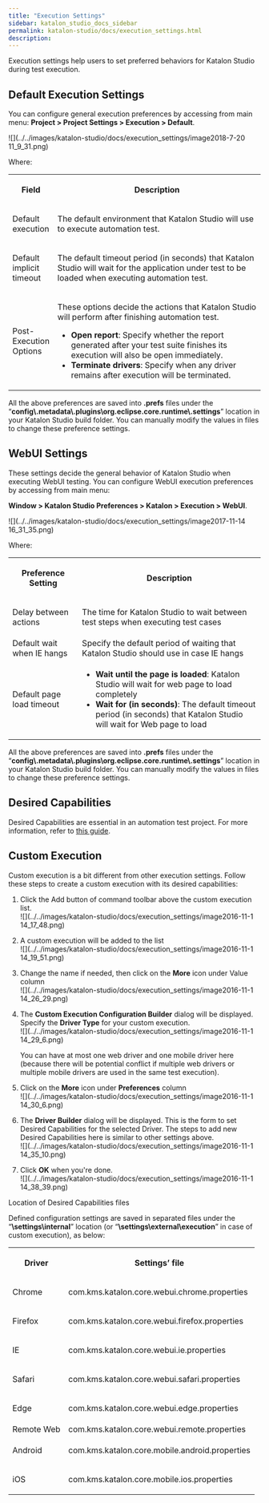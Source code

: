 ```yaml
---
title: "Execution Settings" 
sidebar: katalon_studio_docs_sidebar
permalink: katalon-studio/docs/execution_settings.html 
description: 
---
```

Execution settings help users to set preferred behaviors for Katalon Studio during test execution. 

Default Execution Settings
--------------------------

You can configure general execution preferences by accessing from main menu: **Project > Project Settings > Execution > Default**.

![](../../images/katalon-studio/docs/execution_settings/image2018-7-20 11_9_31.png)

Where:

<table class="relative-table wrapped confluenceTable" style="width: 100.0%;"><colgroup><col style="width: 13.9888%;"><col style="width: 86.0112%;"></colgroup><tbody><tr class="xtr-0"><th class="xtd-0-0 confluenceTh"><p>Field</p></th><th class="xtd-0-1 confluenceTh"><p><strong>Description</strong></p></th></tr><tr class="xtr-1"><td class="xtd-1-0 confluenceTd"><p>Default execution</p></td><td class="xtd-1-1 confluenceTd"><p>The default environment that Katalon Studio will use to execute automation test.</p></td></tr><tr class="xtr-2"><td class="xtd-2-0 confluenceTd"><p>Default implicit timeout</p></td><td class="xtd-2-1 confluenceTd"><p>The default timeout period (in seconds) that Katalon Studio will wait for the application under test to be loaded when executing automation test.</p></td></tr><tr class="xtr-3"><td class="xtd-3-0 confluenceTd"><p>Post-Execution Options</p></td><td class="xtd-3-1 confluenceTd"><p>These options decide the actions that Katalon Studio will perform after finishing automation test.</p><ul><li><strong>Open report</strong>: Specify whether the report generated after your test suite finishes its execution will also be open immediately.</li><li><strong>Terminate drivers</strong>: Specify when any driver remains after execution will be terminated.</li></ul></td></tr></tbody></table>

All the above preferences are saved into **.prefs** files under the “**config\\.metadata\\.plugins\\org.eclipse.core.runtime\\.settings**” location in your Katalon Studio build folder. You can manually modify the values in files to change these preference settings.

WebUI Settings
--------------

These settings decide the general behavior of Katalon Studio when executing WebUI testing. You can configure WebUI execution preferences by accessing from main menu: 

**Window > Katalon Studio Preferences > Katalon > Execution > WebUI**.

![](../../images/katalon-studio/docs/execution_settings/image2017-11-14 16_31_35.png)

Where:

<table class="wrapped confluenceTable"><colgroup><col><col></colgroup><tbody><tr class="xtr-0"><th class="xtd-0-0 confluenceTh"><p><strong>Preference Setting</strong></p></th><th class="xtd-0-1 confluenceTh"><p><strong>Description</strong></p></th></tr><tr class="xtr-1"><td class="xtd-1-0 confluenceTd"><p>Delay between actions</p></td><td class="xtd-1-1 confluenceTd"><p>The time for Katalon Studio to wait between test steps when executing test cases</p></td></tr><tr class="xtr-2"><td class="xtd-2-0 confluenceTd" colspan="1">Default wait when IE hangs</td><td class="xtd-2-1 confluenceTd" colspan="1">Specify the default period of waiting that Katalon Studio should use in case IE hangs</td></tr><tr class="xtr-3"><td class="xtd-3-0 confluenceTd" colspan="1">Default page load timeout</td><td class="xtd-3-1 confluenceTd" colspan="1"><ul><li><strong>Wait until the page is loaded</strong>: Katalon Studio will wait for web page to load completely</li><li><strong>Wait for (in seconds)</strong>: The default timeout period (in seconds) that Katalon Studio will wait for Web page to load</li></ul></td></tr></tbody></table>

All the above preferences are saved into **.prefs** files under the “**config\\.metadata\\.plugins\\org.eclipse.core.runtime\\.settings**” location in your Katalon Studio build folder. You can manually modify the values in files to change these preference settings.

  
Desired Capabilities 
------------------------

Desired Capabilities are essential in an automation test project. For more information, refer to [this guide](https://docs.katalon.com/x/ywbR). 

Custom Execution
----------------

Custom execution is a bit different from other execution settings. Follow these steps to create a custom execution with its desired capabilities:

1.  Click the Add button of command toolbar above the custom execution list.  
    ![](../../images/katalon-studio/docs/execution_settings/image2016-11-1 14_17_48.png)
2.  A custom execution will be added to the list  
    ![](../../images/katalon-studio/docs/execution_settings/image2016-11-1 14_19_51.png)
3.  Change the name if needed, then click on the **More** icon under Value column  
    ![](../../images/katalon-studio/docs/execution_settings/image2016-11-1 14_26_29.png)
4.  The **Custom Execution Configuration Builder** dialog will be displayed. Specify the **Driver Type** for your custom execution.   
    ![](../../images/katalon-studio/docs/execution_settings/image2016-11-1 14_29_6.png)
    
    You can have at most one web driver and one mobile driver here (because there will be potential conflict if multiple web drivers or multiple mobile drivers are used in the same test execution).
    
5.  Click on the **More** icon under **Preferences** column  
    ![](../../images/katalon-studio/docs/execution_settings/image2016-11-1 14_30_6.png)
6.  The **Driver Builder** dialog will be displayed. This is the form to set Desired Capabilities for the selected Driver. The steps to add new Desired Capabilities here is similar to other settings above.  
    ![](../../images/katalon-studio/docs/execution_settings/image2016-11-1 14_35_10.png)
7.  Click **OK** when you're done.  
    ![](../../images/katalon-studio/docs/execution_settings/image2016-11-1 14_38_39.png)

Location of Desired Capabilities files

Defined configuration settings are saved in separated files under the “**<your test project location>\\settings\\internal**” location (or “**<your test project location>\\settings\\external\\execution**” in case of custom execution), as below:

<table class="wrapped confluenceTable"><colgroup><col><col></colgroup><tbody><tr class="xtr-0"><th class="xtd-0-0 confluenceTh"><p><strong>Driver</strong></p></th><th class="xtd-0-1 confluenceTh"><p><strong>Settings’ file</strong></p></th></tr><tr class="xtr-1"><td class="xtd-1-0 confluenceTd"><p>Chrome</p></td><td class="xtd-1-1 confluenceTd"><p>com.kms.katalon.core.webui.chrome.properties</p></td></tr><tr class="xtr-2"><td class="xtd-2-0 confluenceTd"><p>Firefox</p></td><td class="xtd-2-1 confluenceTd"><p>com.kms.katalon.core.webui.firefox.properties</p></td></tr><tr class="xtr-3"><td class="xtd-3-0 confluenceTd"><p>IE</p></td><td class="xtd-3-1 confluenceTd"><p>com.kms.katalon.core.webui.ie.properties</p></td></tr><tr class="xtr-4"><td class="xtd-4-0 confluenceTd"><p>Safari</p></td><td class="xtd-4-1 confluenceTd"><p>com.kms.katalon.core.webui.safari.properties</p></td></tr><tr class="xtr-5"><td class="xtd-5-0 confluenceTd"><p>Edge</p></td><td class="xtd-5-1 confluenceTd"><p>com.kms.katalon.core.webui.edge.properties</p></td></tr><tr class="xtr-6"><td class="xtd-6-0 confluenceTd" colspan="1">Remote Web</td><td class="xtd-6-1 confluenceTd" colspan="1">com.kms.katalon.core.webui.remote.properties</td></tr><tr class="xtr-7"><td class="xtd-7-0 confluenceTd" colspan="1"><p>Android</p></td><td class="xtd-7-1 confluenceTd" colspan="1"><p>com.kms.katalon.core.mobile.android.properties</p></td></tr><tr class="xtr-8"><td class="xtd-8-0 confluenceTd" colspan="1"><p>iOS</p></td><td class="xtd-8-1 confluenceTd" colspan="1"><p>com.kms.katalon.core.mobile.ios.properties</p></td></tr></tbody></table>